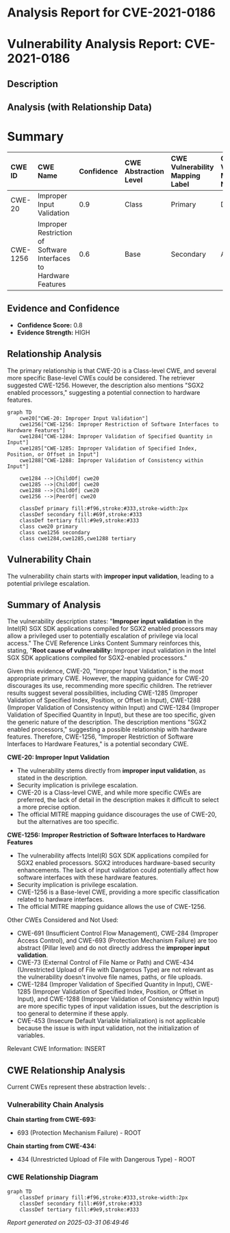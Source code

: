 # Analysis Report for CVE-2021-0186

# Vulnerability Analysis Report: CVE-2021-0186

## Description



## Analysis (with Relationship Data)

# Summary
| CWE ID  | CWE Name                                                        | Confidence | CWE Abstraction Level | CWE Vulnerability Mapping Label | CWE-Vulnerability Mapping Notes |
| :-------- | :-------------------------------------------------------------- | :--------- | :---------------------- | :------------------------------ | :------------------------------ |
| CWE-20  | Improper Input Validation                                       | 0.9        | Class                   | Primary                           | Discouraged                    |
| CWE-1256 | Improper Restriction of Software Interfaces to Hardware Features | 0.6        | Base                    | Secondary                        | Allowed                        |

## Evidence and Confidence

*   **Confidence Score:** 0.8
*   **Evidence Strength:** HIGH

## Relationship Analysis
The primary relationship is that CWE-20 is a Class-level CWE, and several more specific Base-level CWEs could be considered. The retriever suggested CWE-1256. However, the description also mentions "SGX2 enabled processors," suggesting a potential connection to hardware features.
```mermaid
graph TD
    cwe20["CWE-20: Improper Input Validation"]
    cwe1256["CWE-1256: Improper Restriction of Software Interfaces to Hardware Features"]
    cwe1284["CWE-1284: Improper Validation of Specified Quantity in Input"]
    cwe1285["CWE-1285: Improper Validation of Specified Index, Position, or Offset in Input"]
    cwe1288["CWE-1288: Improper Validation of Consistency within Input"]

    cwe1284 -->|ChildOf| cwe20
    cwe1285 -->|ChildOf| cwe20
    cwe1288 -->|ChildOf| cwe20
    cwe1256 -->|PeerOf| cwe20

    classDef primary fill:#f96,stroke:#333,stroke-width:2px
    classDef secondary fill:#69f,stroke:#333
    classDef tertiary fill:#9e9,stroke:#333
    class cwe20 primary
    class cwe1256 secondary
    class cwe1284,cwe1285,cwe1288 tertiary
```

## Vulnerability Chain
The vulnerability chain starts with **improper input validation**, leading to a potential privilege escalation.

## Summary of Analysis
The vulnerability description states: "**Improper input validation** in the Intel(R) SGX SDK applications compiled for SGX2 enabled processors may allow a privileged user to potentially escalation of privilege via local access." The CVE Reference Links Content Summary reinforces this, stating, "**Root cause of vulnerability:** Improper input validation in the Intel SGX SDK applications compiled for SGX2-enabled processors."

Given this evidence, CWE-20, "Improper Input Validation," is the most appropriate primary CWE. However, the mapping guidance for CWE-20 discourages its use, recommending more specific children. The retriever results suggest several possibilities, including CWE-1285 (Improper Validation of Specified Index, Position, or Offset in Input), CWE-1288 (Improper Validation of Consistency within Input) and CWE-1284 (Improper Validation of Specified Quantity in Input), but these are too specific, given the generic nature of the description. The description mentions "SGX2 enabled processors," suggesting a possible relationship with hardware features. Therefore, CWE-1256, "Improper Restriction of Software Interfaces to Hardware Features," is a potential secondary CWE.

**CWE-20: Improper Input Validation**
*   The vulnerability stems directly from **improper input validation**, as stated in the description.
*   Security implication is privilege escalation.
*   CWE-20 is a Class-level CWE, and while more specific CWEs are preferred, the lack of detail in the description makes it difficult to select a more precise option.
*   The official MITRE mapping guidance discourages the use of CWE-20, but the alternatives are too specific.

**CWE-1256: Improper Restriction of Software Interfaces to Hardware Features**
*   The vulnerability affects Intel(R) SGX SDK applications compiled for SGX2 enabled processors. SGX2 introduces hardware-based security enhancements. The lack of input validation could potentially affect how software interfaces with these hardware features.
*   Security implication is privilege escalation.
*   CWE-1256 is a Base-level CWE, providing a more specific classification related to hardware interfaces.
*   The official MITRE mapping guidance allows the use of CWE-1256.

Other CWEs Considered and Not Used:

*   CWE-691 (Insufficient Control Flow Management), CWE-284 (Improper Access Control), and CWE-693 (Protection Mechanism Failure) are too abstract (Pillar level) and do not directly address the **improper input validation**.
*   CWE-73 (External Control of File Name or Path) and CWE-434 (Unrestricted Upload of File with Dangerous Type) are not relevant as the vulnerability doesn't involve file names, paths, or file uploads.
*   CWE-1284 (Improper Validation of Specified Quantity in Input), CWE-1285 (Improper Validation of Specified Index, Position, or Offset in Input), and CWE-1288 (Improper Validation of Consistency within Input) are more specific types of input validation issues, but the description is too general to determine if these apply.
*   CWE-453 (Insecure Default Variable Initialization) is not applicable because the issue is with input validation, not the initialization of variables.

Relevant CWE Information:
INSERT


## CWE Relationship Analysis

Current CWEs represent these abstraction levels: .


### Vulnerability Chain Analysis

**Chain starting from CWE-693:**
- 693 (Protection Mechanism Failure) - ROOT


**Chain starting from CWE-434:**
- 434 (Unrestricted Upload of File with Dangerous Type) - ROOT



### CWE Relationship Diagram

```mermaid
graph TD
    classDef primary fill:#f96,stroke:#333,stroke-width:2px
    classDef secondary fill:#69f,stroke:#333
    classDef tertiary fill:#9e9,stroke:#333
```



*Report generated on 2025-03-31 06:49:46*

